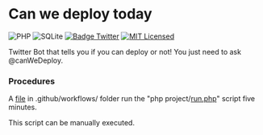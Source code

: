 # Can we deploy today

![PHP](https://img.shields.io/badge/PHP-v8.1-828cb7.svg?style=flat-square&logo=php)
![SQLite](https://img.shields.io/static/v1?style=flat-square&message=SQLite&color=003B57&logo=SQLite&logoColor=FFFFFF&label=)
[![Badge Twitter](https://img.shields.io/badge/Twitter%20API-v2-828cb7.svg?style=flat-square&logo=twitter&color=1DA1F2)](https://developer.twitter.com/en/docs/twitter-api)
[![MIT Licensed](https://img.shields.io/github/license/noweh/can-we-deploy-today)](LICENSE)

Twitter Bot that tells you if you can deploy or not! You just need to ask @canWeDeploy.



### Procedures

A [file](.github/workflows/run-schedule.yml) in .github/workflows/ folder run the "php project/[run.php](project/run.php)" script five minutes.

This script can be manually executed.


